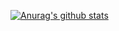 [![Anurag's github stats](https://github-readme-stats.vercel.app/api?username=trsteel&theme=merko)](https://github.com/anuraghazra/github-readme-stats)


<!--
**trsteel/trsteel** is a ✨ _special_ ✨ repository because its `README.md` (this file) appears on your GitHub profile.

Here are some ideas to get you started:

- 🔭 I’m currently working on ...
- 🌱 I’m currently learning ...
- 👯 I’m looking to collaborate on ...
- 🤔 I’m looking for help with ...
- 💬 Ask me about ...
- 📫 How to reach me: ...
- 😄 Pronouns: ...
- ⚡ Fun fact: ...
-->
